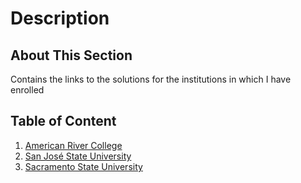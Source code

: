 # Description
## About This Section
Contains the links to the solutions for the institutions in which I have enrolled

## Table of Content
1. [American River College](https://github.com/evil-cheetah-edu/american-river-college)
2. [San José State University](https://github.com/evil-cheetah-edu/san-jose-state-university)
3. [Sacramento State University](https://github.com/evil-cheetah-edu/sacramento-state-university)